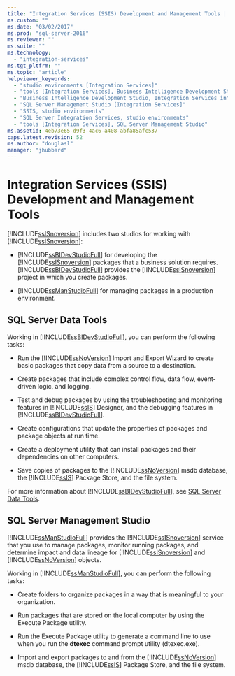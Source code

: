 ```yaml
---
title: "Integration Services (SSIS) Development and Management Tools | Microsoft Docs"
ms.custom: ""
ms.date: "03/02/2017"
ms.prod: "sql-server-2016"
ms.reviewer: ""
ms.suite: ""
ms.technology: 
  - "integration-services"
ms.tgt_pltfrm: ""
ms.topic: "article"
helpviewer_keywords: 
  - "studio environments [Integration Services]"
  - "tools [Integration Services], Business Intelligence Development Studio"
  - "Business Intelligence Development Studio, Integration Services in"
  - "SQL Server Management Studio [Integration Services]"
  - "SSIS, studio environments"
  - "SQL Server Integration Services, studio environments"
  - "tools [Integration Services], SQL Server Management Studio"
ms.assetid: 4eb73e65-d9f3-4ac6-a408-abfa85afc537
caps.latest.revision: 52
ms.author: "douglasl"
manager: "jhubbard"
---
```

# Integration Services (SSIS) Development and Management Tools
  [!INCLUDE[ssISnoversion](../advanced-analytics/r-services/includes/ssisnoversion-md.md)] includes two studios for working with [!INCLUDE[ssISnoversion](../advanced-analytics/r-services/includes/ssisnoversion-md.md)]:  
  
-   [!INCLUDE[ssBIDevStudioFull](../analysis-services/includes/ssbidevstudiofull-md.md)] for developing the [!INCLUDE[ssISnoversion](../advanced-analytics/r-services/includes/ssisnoversion-md.md)] packages that a business solution requires. [!INCLUDE[ssBIDevStudioFull](../analysis-services/includes/ssbidevstudiofull-md.md)] provides the [!INCLUDE[ssISnoversion](../advanced-analytics/r-services/includes/ssisnoversion-md.md)] project in which you create packages.  
  
-   [!INCLUDE[ssManStudioFull](../advanced-analytics/r-services/includes/ssmanstudiofull-md.md)] for managing packages in a production environment.  
  
## SQL Server Data Tools  
 Working in [!INCLUDE[ssBIDevStudioFull](../analysis-services/includes/ssbidevstudiofull-md.md)], you can perform the following tasks:  
  
-   Run the [!INCLUDE[ssNoVersion](../advanced-analytics/r-services/includes/ssnoversion-md.md)] Import and Export Wizard to create basic packages that copy data from a source to a destination.  
  
-   Create packages that include complex control flow, data flow, event-driven logic, and logging.  
  
-   Test and debug packages by using the troubleshooting and monitoring features in [!INCLUDE[ssIS](../analysis-services/instances/includes/ssis-md.md)] Designer, and the debugging features in [!INCLUDE[ssBIDevStudioFull](../analysis-services/includes/ssbidevstudiofull-md.md)].  
  
-   Create configurations that update the properties of packages and package objects at run time.  
  
-   Create a deployment utility that can install packages and their dependencies on other computers.  
  
-   Save copies of packages to the [!INCLUDE[ssNoVersion](../advanced-analytics/r-services/includes/ssnoversion-md.md)] msdb database, the [!INCLUDE[ssIS](../analysis-services/instances/includes/ssis-md.md)] Package Store, and the file system.  
  
 For more information about [!INCLUDE[ssBIDevStudioFull](../analysis-services/includes/ssbidevstudiofull-md.md)], see [SQL Server Data Tools](https://msdn.microsoft.com/library/hh272686.aspx).  
  
## SQL Server Management Studio  
 [!INCLUDE[ssManStudioFull](../advanced-analytics/r-services/includes/ssmanstudiofull-md.md)] provides the [!INCLUDE[ssISnoversion](../advanced-analytics/r-services/includes/ssisnoversion-md.md)] service that you use to manage packages, monitor running packages, and determine impact and data lineage for [!INCLUDE[ssISnoversion](../advanced-analytics/r-services/includes/ssisnoversion-md.md)] and [!INCLUDE[ssNoVersion](../advanced-analytics/r-services/includes/ssnoversion-md.md)] objects.  
  
 Working in [!INCLUDE[ssManStudioFull](../advanced-analytics/r-services/includes/ssmanstudiofull-md.md)], you can perform the following tasks:  
  
-   Create folders to organize packages in a way that is meaningful to your organization.  
  
-   Run packages that are stored on the local computer by using the Execute Package utility.  
  
-   Run the Execute Package utility to generate a command line to use when you run the **dtexec** command prompt utility (dtexec.exe).  
  
-   Import and export packages to and from the [!INCLUDE[ssNoVersion](../advanced-analytics/r-services/includes/ssnoversion-md.md)] msdb database, the [!INCLUDE[ssIS](../analysis-services/instances/includes/ssis-md.md)] Package Store, and the file system.  

